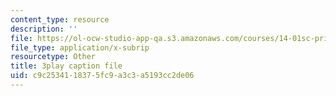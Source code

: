 ```yaml
---
content_type: resource
description: ''
file: https://ol-ocw-studio-app-qa.s3.amazonaws.com/courses/14-01sc-principles-of-microeconomics-fall-2011/c9c2534118375fc9a3c3a5193cc2de06_Ye4vL7u6N2g.vtt
file_type: application/x-subrip
resourcetype: Other
title: 3play caption file
uid: c9c25341-1837-5fc9-a3c3-a5193cc2de06
---
```

